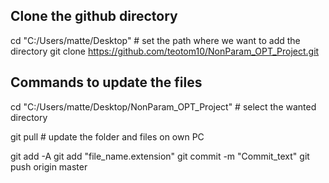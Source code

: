 ## Clone the github directory
cd "C:/Users/matte/Desktop"  # set the path where we want to add the directory
git clone https://github.com/teotom10/NonParam_OPT_Project.git

## Commands to update the files

cd "C:/Users/matte/Desktop/NonParam_OPT_Project"  # select the wanted directory

git pull  # update the folder and files on own PC

git add -A 
git add "file_name.extension"
git commit -m "Commit_text"
git push origin master 

